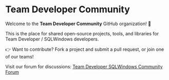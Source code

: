 # Team Developer Community

Welcome to the **Team Developer Community** GitHub organization! 🎉  

This is the place for shared open-source projects, tools, and libraries for Team Developer / SQLWindows developers.  

👉 Want to contribute? Fork a project and submit a pull request, or join one of our teams!  

Visit our forum for discussions: [Team Developer SQLWindows Community Forum](https://forum.tdcommunity.net)  
